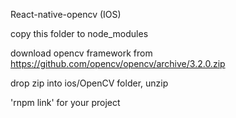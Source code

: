 React-native-opencv (IOS)

copy this folder to node_modules

download opencv framework from https://github.com/opencv/opencv/archive/3.2.0.zip

drop zip into ios/OpenCV folder, unzip

'rnpm link' for your project
